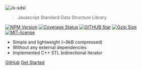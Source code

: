 ![Js-sdsl](../assets/logo-removebg.png)

> Javascript Standard Data Structure Library

<a href='https://www.npmjs.com/package/js-sdsl'><img src='https://img.shields.io/npm/v/js-sdsl.svg' alt='NPM Version' /></a>
<a href='https://coveralls.io/github/js-sdsl/js-sdsl?branch=main'><img src='https://coveralls.io/repos/github/js-sdsl/js-sdsl/badge.svg?branch=main' alt='Coverage Status' /></a>
<a href='https://github.com/js-sdsl/js-sdsl'><img src='https:https://img.shields.io/github/stars/js-sdsl/js-sdsl.svg' alt='GITHUB Star' /></a>
<a href='https://unpkg.com/js-sdsl/dist/umd/js-sdsl.min.js'><img src='https://img.badgesize.io/https://unpkg.com/js-sdsl/dist/umd/js-sdsl.min.js?compression=gzip&style=flat-square/' alt='Gzip Size'></a>
<a href='https://opensource.org/licenses/MIT'><img src='https://img.shields.io/npm/l/js-sdsl.svg' alt='MIT-license' /></a>

- Simple and lightweight (~9kB compressed)
- Without any external dependencies
- Implemented C++ STL bidirectional iterator

[GitHub](https://github.com/js-sdsl/js-sdsl/)
[Get Started](/README.md)
